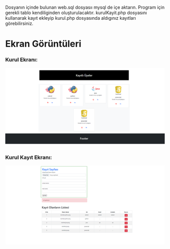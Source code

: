 Dosyanın içinde bulunan web.sql  dosyasıı mysql de içe aktarın. Program için gerekli tablo kendiliginden oluşturulacaktır.   kurulKayit.php dosyasını kullanarak kayıt ekleyip kurul.php dosyasında aldıgınız kayıtları görebilirsiniz. 
# Ekran Görüntüleri
### Kurul Ekranı:
![Ana Ekran](https://raw.githubusercontent.com/seyitErdemir/User-Registration-PHP/main/ss/kurul.png)

### Kurul Kayıt Ekranı:
![Menü Tasarımı](https://raw.githubusercontent.com/seyitErdemir/User-Registration-PHP/main/ss/kurulKayit.png)

